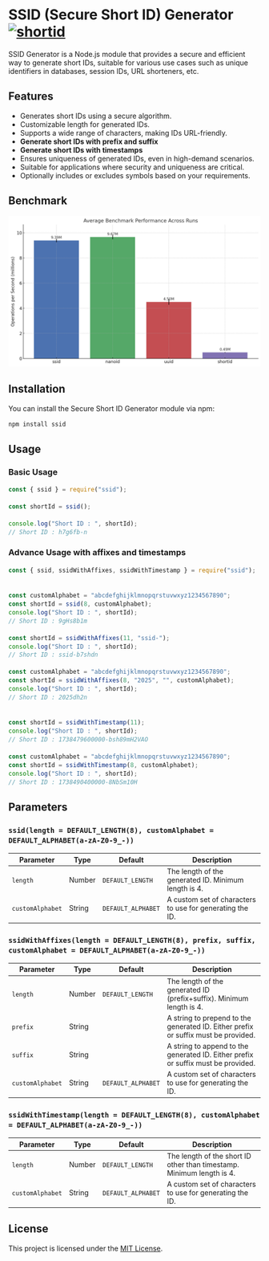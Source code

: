 # SSID (Secure Short ID) Generator [![shortid](https://img.shields.io/npm/dm/ssid.svg)](https://www.npmjs.org/package/ssid)

SSID Generator is a Node.js module that provides a secure and efficient way to generate short IDs, suitable for various use cases such as unique identifiers in databases, session IDs, URL shorteners, etc.

## Features

- Generates short IDs using a secure algorithm.
- Customizable length for generated IDs.
- Supports a wide range of characters, making IDs URL-friendly.
- **Generate short IDs with prefix and suffix**
- **Generate short IDs with timestamps**
- Ensures uniqueness of generated IDs, even in high-demand scenarios.
- Suitable for applications where security and uniqueness are critical.
- Optionally includes or excludes symbols based on your requirements.

## Benchmark

![Benchmark Graph](assets/benchmark.png)

## Installation

You can install the Secure Short ID Generator module via npm:

```bash
npm install ssid
```

## Usage

### Basic Usage

```javascript
const { ssid } = require("ssid");

const shortId = ssid();

console.log("Short ID : ", shortId);
// Short ID : h7g6fb-n
```

### Advance Usage with affixes and timestamps

```javascript
const { ssid, ssidWithAffixes, ssidWithTimestamp } = require("ssid");


const customAlphabet = "abcdefghijklmnopqrstuvwxyz1234567890";
const shortId = ssid(8, customAlphabet);
console.log("Short ID : ", shortId);
// Short ID : 9gHs8b1m 

const shortId = ssidWithAffixes(11, "ssid-");
console.log("Short ID : ", shortId);
// Short ID : ssid-b7shdn

const customAlphabet = "abcdefghijklmnopqrstuvwxyz1234567890";
const shortId = ssidWithAffixes(8, "2025", "", customAlphabet);
console.log("Short ID : ", shortId);
// Short ID : 2025dh2n


const shortId = ssidWithTimestamp(11);
console.log("Short ID : ", shortId);
// Short ID : 1738479600000-bsh89mH2VAO

const customAlphabet = "abcdefghijklmnopqrstuvwxyz1234567890";
const shortId = ssidWithTimestamp(8, customAlphabet);
console.log("Short ID : ", shortId);
// Short ID : 1738490400000-8NbSm10H
```

## Parameters

### `ssid(length = DEFAULT_LENGTH(8), customAlphabet = DEFAULT_ALPHABET(a-zA-Z0-9_-))`

| Parameter        | Type   | Default              | Description                                              |
| ---------------- | ------ | -------------------- | -------------------------------------------------------- |
| `length`         | Number | `DEFAULT_LENGTH`     | The length of the generated ID. Minimum length is 4.     |
| `customAlphabet` | String | `DEFAULT_ALPHABET`   | A custom set of characters to use for generating the ID. |

### `ssidWithAffixes(length = DEFAULT_LENGTH(8), prefix, suffix, customAlphabet = DEFAULT_ALPHABET(a-zA-Z0-9_-))`

| Parameter        | Type   | Default              | Description                                                                        |
| ---------------- | ------ | -------------------- | ---------------------------------------------------------------------------------- |
| `length`         | Number | `DEFAULT_LENGTH`     | The length of the generated ID (prefix+suffix). Minimum length is 4.               |
| `prefix`         | String |                      | A string to prepend to the generated ID. Either prefix or suffix must be provided. |
| `suffix`         | String |                      | A string to append to the generated ID. Either prefix or suffix must be provided.  |
| `customAlphabet` | String | `DEFAULT_ALPHABET`   | A custom set of characters to use for generating the ID.                           |

### `ssidWithTimestamp(length = DEFAULT_LENGTH(8), customAlphabet = DEFAULT_ALPHABET(a-zA-Z0-9_-))`

| Parameter        | Type   | Default              | Description                                                                        |
| ---------------- | ------ | -------------------- | ---------------------------------------------------------------------------------- |
| `length`         | Number | `DEFAULT_LENGTH`     | The length of the short ID other than timestamp. Minimum length is 4.              |
| `customAlphabet` | String | `DEFAULT_ALPHABET`   | A custom set of characters to use for generating the ID.                           |

## License

This project is licensed under the [MIT License](LICENSE).
